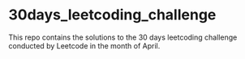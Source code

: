 # 30days_leetcoding_challenge
This repo contains the solutions to the 30 days leetcoding challenge conducted by Leetcode in the month of April.
